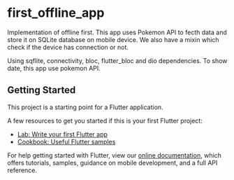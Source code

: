 # first_offline_app

Implementation of offline first.
This app uses Pokemon API to fecth data and store it on SQLite database on mobile device. We also have a mixin which check if the device has connection or not.

Using sqflite, connectivity, bloc, flutter_bloc and dio dependencies. 
To show date, this app use pokemon API.


## Getting Started

This project is a starting point for a Flutter application.

A few resources to get you started if this is your first Flutter project:

- [Lab: Write your first Flutter app](https://flutter.dev/docs/get-started/codelab)
- [Cookbook: Useful Flutter samples](https://flutter.dev/docs/cookbook)

For help getting started with Flutter, view our
[online documentation](https://flutter.dev/docs), which offers tutorials,
samples, guidance on mobile development, and a full API reference.
